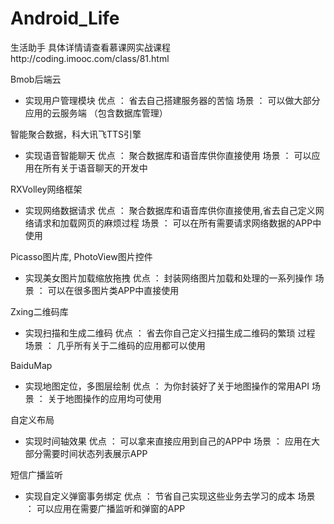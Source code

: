 # Android_Life
生活助手
具体详情请查看慕课网实战课程http://coding.imooc.com/class/81.html

Bmob后端云
- 实现用户管理模块
优点 ：
省去自己搭建服务器的苦恼
场景 ：
可以做大部分应用的云服务端
（包含数据库管理）



智能聚合数据，科大讯飞TTS引擎
- 实现语音智能聊天
优点 ：
聚合数据库和语音库供你直接使用
场景 ：
可以应用在所有关于语音聊天的开发中


RXVolley网络框架
- 实现网络数据请求
优点 ：
聚合数据库和语音库供你直接使用,省去自己定义网络请求和加载网页的麻烦过程
场景 ：
可以在所有需要请求网络数据的APP中使用


Picasso图片库, PhotoView图片控件
- 实现美女图片加载缩放拖拽
优点 ：
封装网络图片加载和处理的一系列操作
场景 ：
可以在很多图片类APP中直接使用

Zxing二维码库
- 实现扫描和生成二维码
优点 ：
省去你自己定义扫描生成二维码的繁琐 过程
场景 ：
几乎所有关于二维码的应用都可以使用



BaiduMap
- 实现地图定位，多图层绘制
优点 ：
为你封装好了关于地图操作的常用API
场景 ：
关于地图操作的应用均可使用



自定义布局
- 实现时间轴效果
优点 ：
可以拿来直接应用到自己的APP中
场景 ：
应用在大部分需要时间状态列表展示APP


短信广播监听
- 实现自定义弹窗事务绑定
优点 ：
节省自己实现这些业务去学习的成本
场景 ：
可以应用在需要广播监听和弹窗的APP
